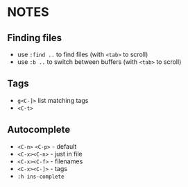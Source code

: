 # NOTES

## Finding files
* use `:find ..` to find files (with `<tab>` to scroll)
* use `:b ..` to switch between buffers (with `<tab>` to scroll)

## Tags
* `g<C-]>` list matching tags
* `<C-t>`

## Autocomplete
* `<C-n>` `<C-p>` - default
* `<C-x><C-n>`    - just in file
* `<C-x><C-f>`    - filenames
* `<C-x><C-]>`    - tags
* `:h ins-complete`
